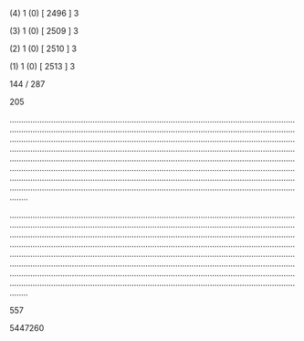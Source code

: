 (4) 1 (0) [ 2496 ] 3 


(3) 1 (0) [ 2509 ] 3 


(2) 1 (0) [ 2510 ] 3 


(1) 1 (0) [ 2513 ] 3 


144 / 287 


205 


........................................................................................................................................................................................................................................................................................................................................................................................................................................................................................................................................................................................................................................................................................................................................................................................................................................................................................................................................................................................................................................ 


 


........................................................................................................................................................................................................................................................................................................................................................................................................................................................................................................................................................................................................................................................................................................................................................................................................................................................................................................................................................................................................................................ 


 


557 


5447260 


